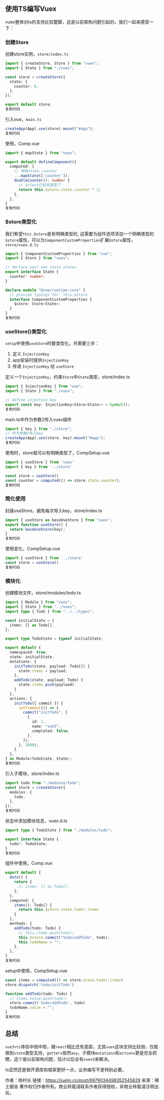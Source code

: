 ## 使用TS编写Vuex

vuex整体对ts的支持比较蹩脚，这是以前架构问题引起的，我们一起来感受一下：

### 创建Store

创建store实例，`store/index.ts`

```ts
import { createStore, Store } from "vuex";
import { State } from "./vuex";

const store = createStore({
  state: {
    counter: 0,
  },
});

export default store;
复制代码
```

引入vue，`main.ts`

```ts
createApp(App).use(store).mount("#app");
复制代码
```

使用，Comp.vue

```ts
import { mapState } from "vuex";

export default defineComponent({
  computed: {
    // 映射state counter
    ...mapState(['counter']),
    doubleCounter(): number {
      // $store已经有类型了
      return this.$store.state.counter * 2;
    },
  },
}
复制代码
```

### $store类型化

我们希望`this.$store`是有明确类型的, 这需要为组件选项添加一个明确类型的`$store`属性，可以为`ComponentCustomProperties`扩展`$store`属性，`store/vuex.d.ts`

```ts
import { ComponentCustomProperties } from "vue";
import { Store } from "vuex";

// declare your own store states
export interface State {
  counter: number;
}

declare module "@vue/runtime-core" {
  // provide typings for `this.$store`
  interface ComponentCustomProperties {
    $store: Store<State>;
  }
}
复制代码
```

### useStore()类型化

`setup`中使用`useStore`时要类型化，共需要三步：

1. 定义 `InjectionKey`
2. app安装时提供`InjectionKey`
3. 传递 `InjectionKey` 给 `useStore`

定义一个`InjectionKey`，约束`Store`中`State`类型，store/index.ts

```ts
import { InjectionKey } from "vue";
import { State } from "./vuex";

// define injection key
export const key: InjectionKey<Store<State>> = Symbol();
复制代码
```

main.ts中作为参数2传入vuex插件

```ts
import { key } from "./store";
// 作为参数2传入key
createApp(App).use(store, key).mount("#app");
复制代码
```

使用时，store就可以有明确类型了，CompSetup.vue

```ts
import { useStore } from 'vuex'
import { key } from '../store'

const store = useStore()
const counter = computed(() => store.state.counter);
复制代码
```

### 简化使用

封装useStore，避免每次导入key，store/index.ts

```ts
import { useStore as baseUseStore } from "vuex";
export function useStore() {
  return baseUseStore(key);
}
复制代码
```

使用变化，CompSetup.vue

```ts
import { useStore } from '../store'
const store = useStore()
复制代码
```

### 模块化

创建模块文件，store/modules/todo.ts

```ts
import { Module } from "vuex";
import { State } from "../vuex";
import type { Todo } from "../../types";

const initialState = {
  items: [] as Todo[],
};

export type TodoState = typeof initialState;

export default {
  namespaced: true,
  state: initialState,
  mutations: {
    initTodo(state, payload: Todo[]) {
      state.items = payload;
    },
    addTodo(state, payload: Todo) {
      state.items.push(payload)
    }
  },
  actions: {
    initTodo({ commit }) {
      setTimeout(() => {
        commit("initTodo", [
          {
            id: 1,
            name: "vue3",
            completed: false,
          },
        ]);
      }, 1000);
    }
  },
} as Module<TodoState, State>;
复制代码
```

引入子模块，store/index.ts

```ts
import todo from "./modules/todo";
const store = createStore({
  modules: {
    todo,
  },
});
复制代码
```

状态中添加模块信息，vuex.d.ts

```ts
import type { TodoState } from "./modules/todo";

export interface State {
  todo?: TodoState;
}
复制代码
```

组件中使用，Comp.vue

```ts
export default {
  data() {
    return {
      // items: [] as Todo[],
    };
  },
  computed: {
    items(): Todo[] {
      return this.$store.state.todo!.items
    }
  },
  methods: {
    addTodo(todo: Todo) {
      // this.items.push(todo);
      this.$store.commit("todo/addTodo", todo);
      this.todoName = "";
    },
  },
}
复制代码
```

setup中使用，CompSetup.vue

```ts
const items = computed(() => store.state.todo!.items)
store.dispatch('todo/initTodo')

function addTodo(todo: Todo) {
  // items.value.push(todo);
  store.commit('todo/addTodo', todo)
  todoName.value = "";
}
复制代码
```

## 总结

`vue3+ts`体验中规中矩，跟`react`相比还有差距，尤其`vuex`这块支持比较弱，仅能做到`state`类型支持，`getters`依然`any`，子模块`mutations`和`actions`更是完全抓瞎，这个是以前架构问题，估计以后会有`vuex5`来解决。

ts显然还是做开源库和框架更好一点，业务编写不是特别必要。


作者：杨村长
链接：https://juejin.cn/post/6979034498352545829
来源：稀土掘金
著作权归作者所有。商业转载请联系作者获得授权，非商业转载请注明出处。